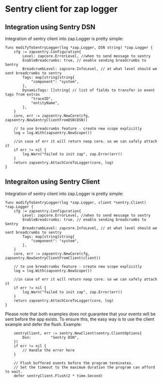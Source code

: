 # Sentry client for zap logger

## Integration using Sentry DSN

Integration of sentry client into zap.Logger is pretty simple:
```golang
func modifyToSentryLogger(log *zap.Logger, DSN string) *zap.Logger {
	cfg := zapsentry.Configuration{
		Level: zapcore.ErrorLevel, //when to send message to sentry
		EnableBreadcrumbs: true, // enable sending breadcrumbs to Sentry
		BreadcrumbLevel: zapcore.InfoLevel, // at what level should we sent breadcrumbs to sentry
		Tags: map[string]string{
			"component": "system",
		},
		DynamicTags: []string{ // list of fields to transfer in event tags from extras
			"traceID",
			"entityName",
		},
	}
	core, err := zapsentry.NewCore(cfg, zapsentry.NewSentryClientFromDSN(DSN))
	
	// to use breadcrumbs feature - create new scope explicitly
	log = log.With(zapsentry.NewScope())
	
	//in case of err it will return noop core. so we can safely attach it
	if err != nil {
		log.Warn("failed to init zap", zap.Error(err))
	}
	return zapsentry.AttachCoreToLogger(core, log)
}
```

## Integraiton using Sentry Client

Integration of sentry client into zap.Logger is pretty simple:
```golang
func modifyToSentryLogger(log *zap.Logger, client *sentry.Client) *zap.Logger {
	cfg := zapsentry.Configuration{
		Level: zapcore.ErrorLevel, //when to send message to sentry
		EnableBreadcrumbs: true, // enable sending breadcrumbs to Sentry 
		BreadcrumbLevel: zapcore.InfoLevel, // at what level should we sent breadcrumbs to sentry
		Tags: map[string]string{
			"component": "system",
		},
	}
	core, err := zapsentry.NewCore(cfg, zapsentry.NewSentryClientFromClient(client))
	
	// to use breadcrumbs feature - create new scope explicitly
	log = log.With(zapsentry.NewScope())
	
	//in case of err it will return noop core. so we can safely attach it
	if err != nil {
		log.Warn("failed to init zap", zap.Error(err))
	}
	return zapsentry.AttachCoreToLogger(core, log)
}
```

Please note that both examples does not guarantee that your events will be sent before the app exists.
To ensure this, the easy way is to use the client example and defer the flush. Example:
```golang
    sentryClient, err := sentry.NewClient(sentry.ClientOptions{
		Dsn:         "Sentry DSN",
	})
	if err != nil {
		// Handle the error here
	}

	// Flush buffered events before the program terminates.
	// Set the timeout to the maximum duration the program can afford to wait.
	defer sentryClient.Flush(2 * time.Second)
```